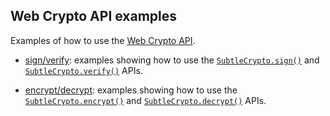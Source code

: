 ## Web Crypto API examples

Examples of how to use the [Web Crypto API](https://developer.mozilla.org/docs/Web/API/Web_Crypto_API).

* [sign/verify](./sign-verify/index.html): examples showing how to use the [`SubtleCrypto.sign()`](https://developer.mozilla.org/docs/Web/API/SubtleCrypto/sign) and [`SubtleCrypto.verify()`](https://developer.mozilla.org/docs/Web/API/SubtleCrypto/verify) APIs.

* [encrypt/decrypt](./encrypt-decrypt/index.html): examples showing how to use the [`SubtleCrypto.encrypt()`](https://developer.mozilla.org/docs/Web/API/SubtleCrypto/encrypt) and [`SubtleCrypto.decrypt()`](https://developer.mozilla.org/docs/Web/API/SubtleCrypto/decrypt) APIs.
